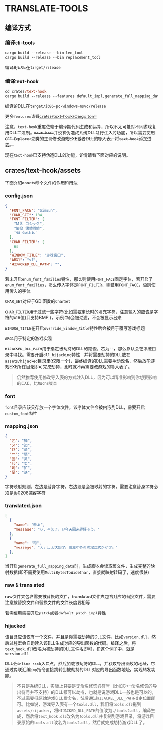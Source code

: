 # TRANSLATE-TOOLS

## 编译方式

### 编译cli-tools

```ps
cargo build --release --bin len_tool
cargo build --release --bin replacement_tool
```

编译的EXE在`target/release`

### 编译text-hook

```ps
cd crates/text-hook
cargo build --release --features default_impl,generate_full_mapping_data
```

编译的DLL在`target/i686-pc-windows-msvc/release`

更多`features`请看[crates/text-hook/Cargo.toml](crates/text-hook/Cargo.toml)

注意，`text-hook`重度依赖于编译期代码生成和运算，所以不太可能对不同游戏复用DLL二进制。~~`text-hook`并没有伪造成系统DLL进行注入的功能，所以需要使用`CFF Explorer`之类的工具修改游戏EXE或者DLL的导入表，将`text-hook`添加进去。~~

现在`text-hook`已支持伪造DLL的功能，详情请看下面对应的说明。

## crates/text-hook/assets

下面介绍assets每个文件的作用和用法

### config.json

```json
{
  "FONT_FACE": "SimSun",
  "CHAR_SET": 134,
  "FONT_FILTER": [
    "ＭＳ ゴシック",
    "俵俽 僑僔僢僋",
    "MS Gothic"
  ],
  "CHAR_FILTER": [
    64
  ],
  "WINDOW_TITLE": "游戏窗口",
  "ARG1": "v1",
  "HIJACKED_DLL_PATH": "",
}
```

若未开启`enum_font_families`特性，那么则使用`FONT_FACE`固定字体，若开启了`enum_font_families`，那么传入字体是`FONT_FILTER`，则使用`FONT_FACE`，否则使用传入的字体

`CHAR_SET`对应于GDI函数的`CharSet`

`CHAR_FILTER`用于过滤一些字符(比如需要定长时的填充字符，注意输入的应该是字符的u16值(只支持BMP))，示例中`@`会被过滤，不会被显示出来

`WINDOW_TITLE`在开启`override_window_title`特性后会被用于覆写游戏标题

`ARG1`用于特定的游戏实现

`HIJACKED_DLL_PATH`用于指定被劫持的DLL的路径，若为`""`，那么默认会在系统目录中寻找。需要开启`dll_hijacking`特性，并将需要劫持的DLL放在`assets/hijacked`目录里(仅限一个)，最终编译的DLL需要手动改名，然后放在游戏EXE所在目录即可完成劫持，此时就不再需要改游戏的导入表了。

> 仍然推荐使用修改导入表的方式注入DLL，因为可以精准影响到你想要影响的EXE，比如`chs`版本


### font

`font`目录应该只存放一个字体文件，该字体文件会被内嵌到DLL，需要开启`custom_font`特性

### mapping.json

```json
{
  "乙": "掸",
  "メ": "边",
  "ひ": "请",
  "冖": "琐",
  "圄": "灵",
  "わ": "卖",
  "匈": "扩",
  "堊": "诀",
}
```

字符映射规则，左边是替身字符，右边则是会被映射的字符，需要注意替身字符必须是jis0208兼容字符

### translated.json

```json
[
  {
    "name": "未ぁ",
    "message": "ぃ，辛苦了。い今天回来得好ぅう。"
  },
  {
    "name": "司",
    "message": "ぇ，比え快到了，也差不多お决定正式かが了。"
  },
]
```

当开启`generate_full_mapping_data`时，生成脚本会读取该文件，生成完整的映射数据(即不需要使用`MultiBytesToWideChar`，直接就映射转码了，速度很快)

### raw & translated

raw文件夹包含需要被替换的文件，translated文件夹包含对应的替换文件，需要注意被替换文件和替换文件的文件长度要相等

若需使用需要开启`patch`或者`default_patch_impl`特性

### hijacked

该目录应该仅有一个文件，并且是你需要劫持的DLL文件，比如`version.dll`，然后过程宏会自动读入该DLL生成对应的导出函数的代码。编译之后，将`text_hook.dll`改名为被劫持的DLL文件名即可，在这个例子中，就是`version.dll`

DLL会`inline hook`入口点，然后加载被劫持的DLL，并获取导出函数的地址，它通过内联汇编`jmp`指令直接跳转到被劫持的DLL对应的导出函数地址，实现转发功能。

> 不只是系统DLL，实际上只要是无命名修饰的符号（比如C++命名修饰的导出符号并不支持）的DLL都可以劫持，也就是说游戏DLL一般也是可以的，不过需要将原始游戏DLL重命名，然后通过`HIJACKED_DLL_PATH`指定位置即可。比如说，游戏导入表有一个`tools.dll`，我们将`tools.dll`拖到`assets/hijacked`，将`HIJACKED_DLL_PATH`的值改为`./tools2.dll`，编译生成，然后将`text_hook.dll`改名为`tools.dll`并复制到游戏目录，将游戏目录原始的`tools.dll`改名为`tools2.dll`，然后就完成劫持游戏DLL了。